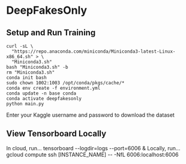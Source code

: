 # DeepFakesOnly

## Setup and Run Training
    curl -sL \
      "https://repo.anaconda.com/miniconda/Miniconda3-latest-Linux-x86_64.sh" > \
      "Miniconda3.sh"
    bash "Miniconda3.sh" -b
    rm "Miniconda3.sh"
    conda init bash
    sudo chown 1002:1003 /opt/conda/pkgs/cache/*
    conda env create -f environment.yml
    conda update -n base conda
    conda activate deepfakesonly
    python main.py
Enter your Kaggle username and password to download the dataset

## View Tensorboard Locally
In cloud, run...
    tensorboard --logdir=logs --port=6006 &
Locally, run...
    gcloud compute ssh [INSTANCE_NAME] -- -NfL 6006:localhost:6006
